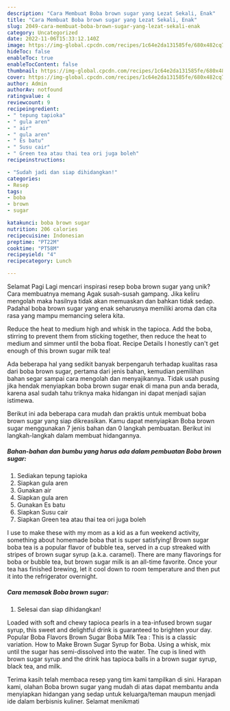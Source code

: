 ```yaml
---
description: "Cara Membuat Boba brown sugar yang Lezat Sekali, Enak"
title: "Cara Membuat Boba brown sugar yang Lezat Sekali, Enak"
slug: 2049-cara-membuat-boba-brown-sugar-yang-lezat-sekali-enak
category: Uncategorized
date: 2022-11-06T15:33:12.140Z
image: https://img-global.cpcdn.com/recipes/1c64e2da131585fe/680x482cq70/boba-brown-sugar-foto-resep-utama.jpg
hideToc: false
enableToc: true
enableTocContent: false
thumbnail: https://img-global.cpcdn.com/recipes/1c64e2da131585fe/680x482cq70/boba-brown-sugar-foto-resep-utama.jpg
cover: https://img-global.cpcdn.com/recipes/1c64e2da131585fe/680x482cq70/boba-brown-sugar-foto-resep-utama.jpg
author: Admin
authorAv: notfound
ratingvalue: 4
reviewcount: 9
recipeingredient:
- " tepung tapioka"
- " gula aren"
- " air"
- " gula aren"
- " Es batu"
- " Susu cair"
- " Green tea atau thai tea ori juga boleh"
recipeinstructions:

- "Sudah jadi dan siap dihidangkan!"
categories:
- Resep
tags:
- boba
- brown
- sugar

katakunci: boba brown sugar 
nutrition: 206 calories
recipecuisine: Indonesian
preptime: "PT22M"
cooktime: "PT58M"
recipeyield: "4"
recipecategory: Lunch

---
```



Selamat Pagi Lagi mencari inspirasi resep boba brown sugar yang unik? Cara membuatnya memang Agak susah-susah gampang. Jika keliru mengolah maka hasilnya tidak akan memuaskan dan bahkan tidak sedap. Padahal boba brown sugar yang enak seharusnya memiliki aroma dan cita rasa yang mampu memancing selera kita.


Reduce the heat to medium high and whisk in the tapioca. Add the boba, stirring to prevent them from sticking together, then reduce the heat to medium and simmer until the boba float. Recipe Details I honestly can&#39;t get enough of this brown sugar milk tea!

Ada beberapa hal yang sedikit banyak berpengaruh terhadap kualitas rasa dari boba brown sugar, pertama dari jenis bahan, kemudian pemilihan bahan segar sampai cara mengolah dan menyajikannya. Tidak usah pusing jika hendak menyiapkan boba brown sugar enak di mana pun anda berada, karena asal sudah tahu triknya maka hidangan ini dapat menjadi sajian istimewa.


Berikut ini ada beberapa cara mudah dan praktis untuk membuat boba brown sugar yang siap dikreasikan. Kamu dapat menyiapkan Boba brown sugar menggunakan 7 jenis bahan dan 0 langkah pembuatan. Berikut ini langkah-langkah dalam membuat hidangannya.

<!--inarticleads1-->

##### Bahan-bahan dan bumbu yang harus ada dalam pembuatan Boba brown sugar:

1. Sediakan  tepung tapioka
1. Siapkan  gula aren
1. Gunakan  air
1. Siapkan  gula aren
1. Gunakan  Es batu
1. Siapkan  Susu cair
1. Siapkan  Green tea atau thai tea ori juga boleh


I use to make these with my mom as a kid as a fun weekend activity, something about homemade boba that is super satisfying! Brown sugar boba tea is a popular flavor of bubble tea, served in a cup streaked with stripes of brown sugar syrup (a.k.a. caramel). There are many flavorings for boba or bubble tea, but brown sugar milk is an all-time favorite. Once your tea has finished brewing, let it cool down to room temperature and then put it into the refrigerator overnight. 

<!--inarticleads2-->

##### Cara memasak Boba brown sugar:


1. Selesai dan siap dihidangkan!

Loaded with soft and chewy tapioca pearls in a tea-infused brown sugar syrup, this sweet and delightful drink is guaranteed to brighten your day. Popular Boba Flavors Brown Sugar Boba Milk Tea : This is a classic variation. How to Make Brown Sugar Syrup for Boba. Using a whisk, mix until the sugar has semi-dissolved into the water. The cup is lined with brown sugar syrup and the drink has tapioca balls in a brown sugar syrup, black tea, and milk. 

Terima kasih telah membaca resep yang tim kami tampilkan di sini. Harapan kami, olahan Boba brown sugar yang mudah di atas dapat membantu anda menyiapkan hidangan yang sedap untuk keluarga/teman maupun menjadi ide dalam berbisnis kuliner. Selamat menikmati
